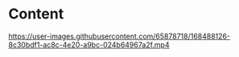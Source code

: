 # Content



https://user-images.githubusercontent.com/65878718/168488126-8c30bdf1-ac8c-4e20-a9bc-024b64967a2f.mp4

